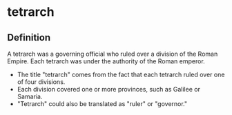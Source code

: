 # tetrarch

## Definition

A tetrarch was a governing official who ruled over a division of the Roman Empire. Each tetrarch was under the authority of the Roman emperor.

* The title "tetrarch" comes from the fact that each tetrarch ruled over one of four divisions.
* Each division covered one or more provinces, such as Galilee or Samaria.
* "Tetrarch" could also be translated as "ruler" or "governor."